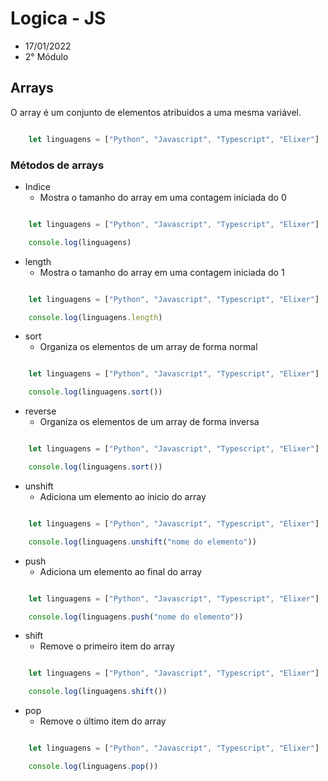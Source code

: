 # Logica - JS
* 17/01/2022
* 2° Módulo


## Arrays

O array é um conjunto de elementos atribuidos a uma mesma variável.

~~~javaScript

    let linguagens = ["Python", "Javascript", "Typescript", "Elixer"]

~~~

### Métodos de arrays

* Indice
  - Mostra o tamanho do array em uma contagem iniciada do 0
~~~javaScript

    let linguagens = ["Python", "Javascript", "Typescript", "Elixer"]

    console.log(linguagens)

~~~

* length
    - Mostra o tamanho do array em uma contagem iniciada do 1

~~~javaScript

    let linguagens = ["Python", "Javascript", "Typescript", "Elixer"]

    console.log(linguagens.length)

~~~

* sort
    - Organiza os elementos de um array de forma normal

~~~javaScript

    let linguagens = ["Python", "Javascript", "Typescript", "Elixer"]

    console.log(linguagens.sort())

~~~

* reverse
    - Organiza os elementos de um array de forma inversa

~~~javaScript

    let linguagens = ["Python", "Javascript", "Typescript", "Elixer"]

    console.log(linguagens.sort())

~~~

* unshift
    - Adiciona um elemento ao ínicio do array

~~~javaScript

    let linguagens = ["Python", "Javascript", "Typescript", "Elixer"]

    console.log(linguagens.unshift("nome do elemento"))

~~~

* push
    - Adiciona um elemento ao final do array

~~~javaScript

    let linguagens = ["Python", "Javascript", "Typescript", "Elixer"]

    console.log(linguagens.push("nome do elemento"))

~~~

* shift
    - Remove o primeiro item do array

~~~javaScript

    let linguagens = ["Python", "Javascript", "Typescript", "Elixer"]

    console.log(linguagens.shift())

~~~

* pop
    - Remove o último item do array

~~~javaScript

    let linguagens = ["Python", "Javascript", "Typescript", "Elixer"]

    console.log(linguagens.pop())

~~~

